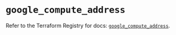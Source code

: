 # `google_compute_address`

Refer to the Terraform Registry for docs: [`google_compute_address`](https://registry.terraform.io/providers/hashicorp/google/6.11.0/docs/resources/compute_address).
